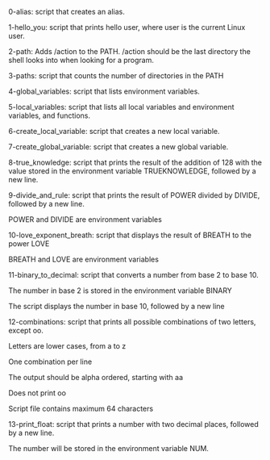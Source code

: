 0-alias: script that creates an alias.

1-hello_you: script that prints hello user, where user is the current Linux user.

2-path: Adds /action to the PATH. /action should be the last directory the shell looks into when looking for a program.

3-paths: script that counts the number of directories in the PATH

4-global_variables: script that lists environment variables.

5-local_variables: script that lists all local variables and environment variables, and functions.

6-create_local_variable: script that creates a new local variable.

7-create_global_variable: script that creates a new global variable.

8-true_knowledge: script that prints the result of the addition of 128 with the value stored in the environment variable TRUEKNOWLEDGE, followed by a new line.

9-divide_and_rule: script that prints the result of POWER divided by DIVIDE, followed by a new line.

POWER and DIVIDE are environment variables

10-love_exponent_breath: script that displays the result of BREATH to the power LOVE

BREATH and LOVE are environment variables

11-binary_to_decimal: script that converts a number from base 2 to base 10.

The number in base 2 is stored in the environment variable BINARY

The script displays the number in base 10, followed by a new line

12-combinations: script that prints all possible combinations of two letters, except oo.

Letters are lower cases, from a to z

One combination per line

The output should be alpha ordered, starting with aa

Does not print oo

Script file contains maximum 64 characters

13-print_float: script that prints a number with two decimal places, followed by a new line.

The number will be stored in the environment variable NUM.
